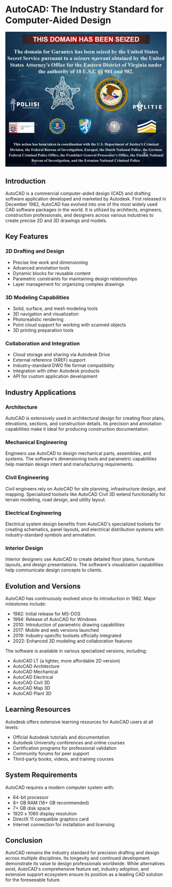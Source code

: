 # AutoCAD: The Industry Standard for Computer-Aided Design

![Image](assets/photo_2025-03-06_20-09-44.jpg)


## Introduction

AutoCAD is a commercial computer-aided design (CAD) and drafting software application developed and marketed by Autodesk. First released in December 1982, AutoCAD has evolved into one of the most widely used CAD software packages in the world. It is utilized by architects, engineers, construction professionals, and designers across various industries to create precise 2D and 3D drawings and models.

## Key Features

### 2D Drafting and Design
- Precise line work and dimensioning
- Advanced annotation tools
- Dynamic blocks for reusable content
- Parametric constraints for maintaining design relationships
- Layer management for organizing complex drawings

### 3D Modeling Capabilities
- Solid, surface, and mesh modeling tools
- 3D navigation and visualization
- Photorealistic rendering
- Point cloud support for working with scanned objects
- 3D printing preparation tools

### Collaboration and Integration
- Cloud storage and sharing via Autodesk Drive
- External reference (XREF) support
- Industry-standard DWG file format compatibility
- Integration with other Autodesk products
- API for custom application development

## Industry Applications

### Architecture
AutoCAD is extensively used in architectural design for creating floor plans, elevations, sections, and construction details. Its precision and annotation capabilities make it ideal for producing construction documentation.

### Mechanical Engineering
Engineers use AutoCAD to design mechanical parts, assemblies, and systems. The software's dimensioning tools and parametric capabilities help maintain design intent and manufacturing requirements.

### Civil Engineering
Civil engineers rely on AutoCAD for site planning, infrastructure design, and mapping. Specialized toolsets like AutoCAD Civil 3D extend functionality for terrain modeling, road design, and utility layout.

### Electrical Engineering
Electrical system design benefits from AutoCAD's specialized toolsets for creating schematics, panel layouts, and electrical distribution systems with industry-standard symbols and annotation.

### Interior Design
Interior designers use AutoCAD to create detailed floor plans, furniture layouts, and design presentations. The software's visualization capabilities help communicate design concepts to clients.

## Evolution and Versions

AutoCAD has continuously evolved since its introduction in 1982. Major milestones include:

- 1982: Initial release for MS-DOS
- 1994: Release of AutoCAD for Windows
- 2010: Introduction of parametric drawing capabilities
- 2017: Mobile and web versions launched
- 2019: Industry-specific toolsets officially integrated
- 2022: Enhanced 3D modeling and collaboration features

The software is available in various specialized versions, including:

- AutoCAD LT (a lighter, more affordable 2D version)
- AutoCAD Architecture
- AutoCAD Mechanical
- AutoCAD Electrical
- AutoCAD Civil 3D
- AutoCAD Map 3D
- AutoCAD Plant 3D

## Learning Resources

Autodesk offers extensive learning resources for AutoCAD users at all levels:

- Official Autodesk tutorials and documentation
- Autodesk University conferences and online courses
- Certification programs for professional validation
- Community forums for peer support
- Third-party books, videos, and training courses

## System Requirements

AutoCAD requires a modern computer system with:

- 64-bit processor
- 8+ GB RAM (16+ GB recommended)
- 7+ GB disk space
- 1920 x 1080 display resolution
- DirectX 11 compatible graphics card
- Internet connection for installation and licensing

## Conclusion

AutoCAD remains the industry standard for precision drafting and design across multiple disciplines. Its longevity and continued development demonstrate its value to design professionals worldwide. While alternatives exist, AutoCAD's comprehensive feature set, industry adoption, and extensive support ecosystem ensure its position as a leading CAD solution for the foreseeable future.
